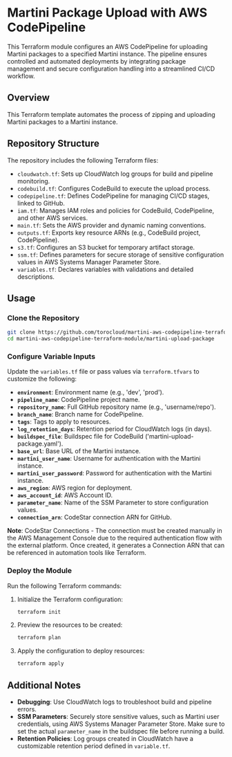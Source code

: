 
# Martini Package Upload with AWS CodePipeline

This Terraform module configures an AWS CodePipeline for uploading Martini packages to a specified Martini instance. The pipeline ensures controlled and automated deployments by integrating package management and secure configuration handling into a streamlined CI/CD workflow.

## Overview

This Terraform template automates the process of zipping and uploading Martini packages to a Martini instance.

## Repository Structure

The repository includes the following Terraform files:

- `cloudwatch.tf`: Sets up CloudWatch log groups for build and pipeline monitoring.
- `codebuild.tf`: Configures CodeBuild to execute the upload process.
- `codepipeline.tf`: Defines CodePipeline for managing CI/CD stages, linked to GitHub.
- `iam.tf`: Manages IAM roles and policies for CodeBuild, CodePipeline, and other AWS services.
- `main.tf`: Sets the AWS provider and dynamic naming conventions.
- `outputs.tf`: Exports key resource ARNs (e.g., CodeBuild project, CodePipeline).
- `s3.tf`: Configures an S3 bucket for temporary artifact storage.
- `ssm.tf`: Defines parameters for secure storage of sensitive configuration values in AWS Systems Manager Parameter Store.
- `variables.tf`: Declares variables with validations and detailed descriptions.

## Usage

### Clone the Repository

```bash
git clone https://github.com/torocloud/martini-aws-codepipeline-terraform-module.git
cd martini-aws-codepipeline-terraform-module/martini-upload-package
```

### Configure Variable Inputs

Update the `variables.tf` file or pass values via `terraform.tfvars` to customize the following:

- **`environment`**: Environment name (e.g., 'dev', 'prod').
- **`pipeline_name`**: CodePipeline project name.
- **`repository_name`**: Full GitHub repository name (e.g., 'username/repo').
- **`branch_name`**: Branch name for CodePipeline.
- **`tags`**: Tags to apply to resources.
- **`log_retention_days`**: Retention period for CloudWatch logs (in days).
- **`buildspec_file`**: Buildspec file for CodeBuild ('martini-upload-package.yaml').
- **`base_url`**: Base URL of the Martini instance.
- **`martini_user_name`**: Username for authentication with the Martini instance.
- **`martini_user_password`**: Password for authentication with the Martini instance.
- **`aws_region`**: AWS region for deployment.
- **`aws_account_id`**: AWS Account ID.
- **`parameter_name`**: Name of the SSM Parameter to store configuration values.
- **`connection_arn`**: CodeStar connection ARN for GitHub.

**Note**: CodeStar Connections - The connection must be created manually in the AWS Management Console due to the required authentication flow with the external platform. Once created, it generates a Connection ARN that can be referenced in automation tools like Terraform.

### Deploy the Module

Run the following Terraform commands:

1. Initialize the Terraform configuration:
   ```bash
   terraform init
   ```

2. Preview the resources to be created:
   ```bash
   terraform plan
   ```

3. Apply the configuration to deploy resources:
   ```bash
   terraform apply
   ```

## Additional Notes

- **Debugging**: Use CloudWatch logs to troubleshoot build and pipeline errors.
- **SSM Parameters**: Securely store sensitive values, such as Martini user credentials, using AWS Systems Manager Parameter Store. Make sure to set the actual `parameter_name` in the buildspec file before running a build.
- **Retention Policies**: Log groups created in CloudWatch have a customizable retention period defined in `variable.tf`.


